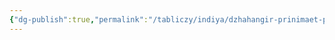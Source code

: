 ```yaml
---
{"dg-publish":true,"permalink":"/tabliczy/indiya/dzhahangir-prinimaet-princza-hurrama/","dgPassFrontmatter":true}
---
```



